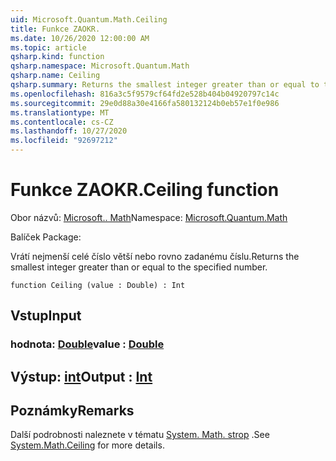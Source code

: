 ```yaml
---
uid: Microsoft.Quantum.Math.Ceiling
title: Funkce ZAOKR.
ms.date: 10/26/2020 12:00:00 AM
ms.topic: article
qsharp.kind: function
qsharp.namespace: Microsoft.Quantum.Math
qsharp.name: Ceiling
qsharp.summary: Returns the smallest integer greater than or equal to the specified number.
ms.openlocfilehash: 816a3c5f9579cf64fd2e528b404b04920797c14c
ms.sourcegitcommit: 29e0d88a30e4166fa580132124b0eb57e1f0e986
ms.translationtype: MT
ms.contentlocale: cs-CZ
ms.lasthandoff: 10/27/2020
ms.locfileid: "92697212"
---
```

# <a name="ceiling-function"></a><span data-ttu-id="d7fc3-102">Funkce ZAOKR.</span><span class="sxs-lookup"><span data-stu-id="d7fc3-102">Ceiling function</span></span>

<span data-ttu-id="d7fc3-103">Obor názvů: [Microsoft.. Math](xref:Microsoft.Quantum.Math)</span><span class="sxs-lookup"><span data-stu-id="d7fc3-103">Namespace: [Microsoft.Quantum.Math](xref:Microsoft.Quantum.Math)</span></span>

<span data-ttu-id="d7fc3-104">Balíček [](https://nuget.org/packages/)</span><span class="sxs-lookup"><span data-stu-id="d7fc3-104">Package: [](https://nuget.org/packages/)</span></span>


<span data-ttu-id="d7fc3-105">Vrátí nejmenší celé číslo větší nebo rovno zadanému číslu.</span><span class="sxs-lookup"><span data-stu-id="d7fc3-105">Returns the smallest integer greater than or equal to the specified number.</span></span>

```qsharp
function Ceiling (value : Double) : Int
```


## <a name="input"></a><span data-ttu-id="d7fc3-106">Vstup</span><span class="sxs-lookup"><span data-stu-id="d7fc3-106">Input</span></span>

### <a name="value--double"></a><span data-ttu-id="d7fc3-107">hodnota: [Double](xref:microsoft.quantum.lang-ref.double)</span><span class="sxs-lookup"><span data-stu-id="d7fc3-107">value : [Double](xref:microsoft.quantum.lang-ref.double)</span></span>





## <a name="output--int"></a><span data-ttu-id="d7fc3-108">Výstup: [int](xref:microsoft.quantum.lang-ref.int)</span><span class="sxs-lookup"><span data-stu-id="d7fc3-108">Output : [Int](xref:microsoft.quantum.lang-ref.int)</span></span>



## <a name="remarks"></a><span data-ttu-id="d7fc3-109">Poznámky</span><span class="sxs-lookup"><span data-stu-id="d7fc3-109">Remarks</span></span>

<span data-ttu-id="d7fc3-110">Další podrobnosti naleznete v tématu [System. Math. strop](https://docs.microsoft.com/dotnet/api/system.math.ceiling) .</span><span class="sxs-lookup"><span data-stu-id="d7fc3-110">See [System.Math.Ceiling](https://docs.microsoft.com/dotnet/api/system.math.ceiling) for more details.</span></span>